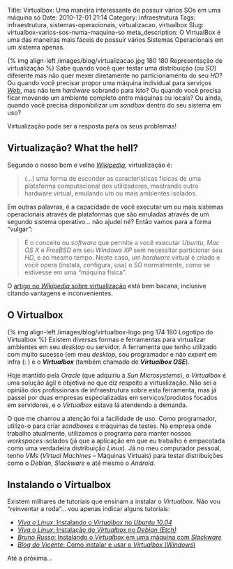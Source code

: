 Title: Virtualbox: Uma maneira interessante de possuir vários SOs em uma máquina só
Date: 2010-12-01 21:14
Category: infraestrutura
Tags: infraestrutura, sistemas-operacionais, virtualizacao, virtualbox
Slug: virtualbox-varios-sos-numa-maquina-so
meta_description: O VirtualBox é uma das maneiras mais fáceis de possuir vários Sistemas Operacionais em um sistema apenas.


{% img align-left /images/blog/virtualizacao.jpg 180 180 Representação de virtualização %}
Sabe quando você quer testar uma distribuição (ou *SO*) diferente mas não quer mexer diretamente no
particionamento do seu *HD*? Ou quando você precisar propor uma máquina
individual para serviços [*Web*][web], mas não tem *hardware* sobrando para
isto? Ou quando você precisa ficar movendo um ambiente completo entre
máquinas ou locais? Ou ainda, quando você precisa disponibilizar um
*sandbox* dentro do seu sistema em uso?

Virtualização pode ser a resposta para os seus problemas!

<!-- PELICAN_END_SUMMARY -->


Virtualização? What the hell?
-----------------------------

Segundo o nosso bom e velho [*Wikipedia*][wikipedia], virtualização é:

> (…) uma forma de esconder as características físicas de uma plataforma
> computacional dos utilizadores, mostrando outro hardware virtual,
> emulando um ou mais ambientes isolados.

Em outras palavras, é a capacidade de você executar um ou mais sistemas
operacionais através de plataformas que são emuladas através de um
segundo sistema operativo… não ajudei né? Então vamos para a forma
“vulgar”:

> É o conceito ou *software* que permite a você executar *Ubuntu*, *Mac OS
> X* e *FreeBSD* em seu *Windows XP* sem necessitar particionar seu *HD*,
> e ao mesmo tempo. Neste caso, um *hardware* virtual é criado e você
> opera (instala, configura, usa) o *SO* normalmente, como se estivesse em
> uma “máquina física”.

O [artigo no *Wikipedia* sobre virtualização][wikipedia] está bem
bacana, inclusive citando vantagens e inconvenientes.


O Virtualbox
------------

{% img align-left /images/blog/virtualbox-logo.png 174 180 Logotipo do Virtualbox %}
Existem diversas formas e ferramentas para virtualizar ambientes em seu *desktop*
ou servidor. A ferramenta que tenho utilizado com muito sucesso
(em meu *desktop*, sou programador e não *expert* em infra (: ) é o
***Virtualbox*** (também chamado de ***Virtualbox OSE***).

Hoje mantido pela *Oracle* (que adquiriu a *Sun Microsystems*), o
*Virtualbox* é uma solução ágil e objetiva no que diz respeito a
virtualização. Não sei a opinião dos profissionais de infraestrutura
sobre esta ferramenta, mas já passei por duas empresas especializadas em
serviços/produtos focados em servidores, e o *Virtualbox* estava lá
atendendo a demanda.

O que me chamou a atenção foi a facilidade de uso. Como programador,
utilizo-o para criar *sandboxes* e máquinas de testes. Na empresa onde
trabalho atualmente, utilizamos o programa para manter nossos
*workspaces* isolados (já que a aplicação em que eu trabalho é
empacotada como uma verdadeira distribuição *Linux*). Já no meu
computador pessoal, tenho *VMs* (*Virtual Machines* – Máquinas Virtuais)
para testar distribuições como o *Debian*, *Slackware* e até mesmo o
*Android*.


Instalando o Virtualbox
-----------------------

Existem milhares de tutoriais que ensinam a instalar o *Virtualbox*. Não
vou “reinventar a roda”… vou apenas indicar alguns tutoriais:

-   [*Viva o Linux*: Instalando o *Virtualbox* no *Ubuntu 10.04*][virtualbox_ubuntu]
-   [*Viva o Linux*: Instalação do *Virtualbox* no *Debian (Etch)*][virtualbox_debian]
-   [*Bruno Russo*: Instalando o *Virtualbox* em uma máquina com
    *Slackware*][virtualbox_slackware]
-   [*Blog do Vicente*: Como instalar e usar o *Virtualbox*
    (*Windows*)][virtualbox_windows]

Até a próxima…

  [web]: {tag}web "Leia mais sobre Web"
  [wikipedia]: http://pt.wikipedia.org/wiki/Virtualiza%C3%A7%C3%A3o
    "Leia mais sobre Virtualização na Wikipedia"
  [virtualbox_ubuntu]: http://www.vivaolinux.com.br/artigo/Instalando-o-VirtualBox-no-Ubuntu-10.04/
    "Artigo de Leandro Bruno para o Viva o Linux sobre Virtualbox no Ubuntu-10.04"
  [virtualbox_debian]: http://www.vivaolinux.com.br/dica/Instalacao-do-Virtualbox-no-Debian-Etch-4-Linux
    "Artigo de Ronnie Robson Campos para o Viva o Linux sobre o Virtualbox no Debian Etch"
  [virtualbox_slackware]: http://www.brunorusso.eti.br/virtualizacao/instalando-o-virtualbox-em-uma-maquina-com-slackware/
    "Um excelente post de Bruno Russo sobre Virtualbox em Slackware"
  [virtualbox_windows]: http://blogdovicente.com/2009/03/04/como-instalar-e-usar-o-virtualbox/
    "Post feito pelo Vicente sobre o Virtualbox no Windows"

